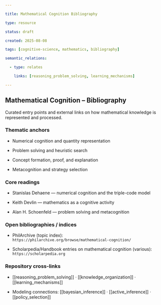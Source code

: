 ```yaml
---

title: Mathematical Cognition Bibliography

type: resource

status: draft

created: 2025-08-08

tags: [cognitive-science, mathematics, bibliography]

semantic_relations:

  - type: relates

    links: [reasoning_problem_solving, learning_mechanisms]

---
```


## Mathematical Cognition – Bibliography

Curated entry points and external links on how mathematical knowledge is represented and processed.

### Thematic anchors

- Numerical cognition and quantity representation

- Problem solving and heuristic search

- Concept formation, proof, and explanation

- Metacognition and strategy selection

### Core readings

- Stanislas Dehaene — numerical cognition and the triple-code model

- Keith Devlin — mathematics as a cognitive activity

- Alan H. Schoenfeld — problem solving and metacognition

### Open bibliographies / indices

- PhilArchive (topic index): `https://philarchive.org/browse/mathematical-cognition/`

- Scholarpedia/Handbook entries on mathematical cognition (various): `https://scholarpedia.org`

### Repository cross-links

- [[reasoning_problem_solving]] · [[knowledge_organization]] · [[learning_mechanisms]]

- Modeling connections: [[bayesian_inference]] · [[active_inference]] · [[policy_selection]]

